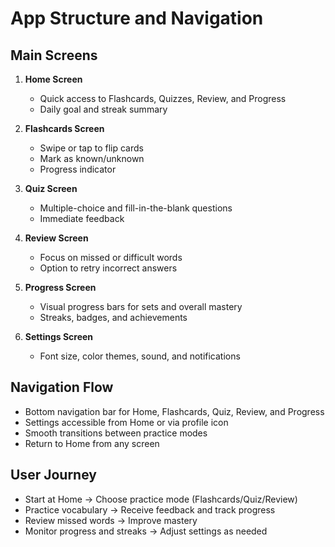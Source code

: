# App Structure and Navigation

## Main Screens

1. **Home Screen**
   - Quick access to Flashcards, Quizzes, Review, and Progress
   - Daily goal and streak summary

2. **Flashcards Screen**
   - Swipe or tap to flip cards
   - Mark as known/unknown
   - Progress indicator

3. **Quiz Screen**
   - Multiple-choice and fill-in-the-blank questions
   - Immediate feedback

4. **Review Screen**
   - Focus on missed or difficult words
   - Option to retry incorrect answers

5. **Progress Screen**
   - Visual progress bars for sets and overall mastery
   - Streaks, badges, and achievements

6. **Settings Screen**
   - Font size, color themes, sound, and notifications

## Navigation Flow

- Bottom navigation bar for Home, Flashcards, Quiz, Review, and Progress
- Settings accessible from Home or via profile icon
- Smooth transitions between practice modes
- Return to Home from any screen

## User Journey

- Start at Home → Choose practice mode (Flashcards/Quiz/Review)
- Practice vocabulary → Receive feedback and track progress
- Review missed words → Improve mastery
- Monitor progress and streaks → Adjust settings as needed
